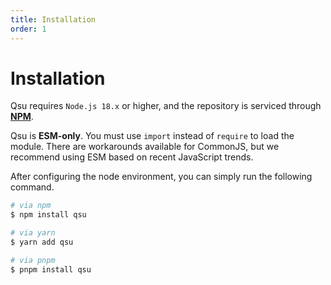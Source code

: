 ```yaml
---
title: Installation
order: 1
---
```


# Installation

Qsu requires `Node.js 18.x` or higher, and the repository is serviced through **[NPM](https://npmjs.com)**.

Qsu is **ESM-only**. You must use `import` instead of `require` to load the module. There are workarounds available for CommonJS, but we recommend using ESM based on recent JavaScript trends.

After configuring the node environment, you can simply run the following command.

```bash
# via npm
$ npm install qsu

# via yarn
$ yarn add qsu

# via pnpm
$ pnpm install qsu
```
